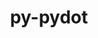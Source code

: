 ---
title: "py-pydot"
layout: cache
categories: [package, develop]
meta: {"compilers": ["none"], "num_specs": 52, "num_specs_by_stack": {"radiuss": 3, "root": 52}, "oss": ["ubuntu18.04", "ubuntu24.04"], "platforms": ["linux"], "stacks": ["radiuss", "root"], "targets": ["x86_64_v3"], "versions": ["1.4.2", "4.0.1"]}
spec_details: [{"compiler": "none", "hash": "232bz7mthhuspup3cmm4u52ceu5fckwo", "os": "ubuntu18.04", "platform": "linux", "size": "-", "stacks": ["root"], "target": "x86_64_v3", "variants": ["build_system=python_pip"], "versions": ["1.4.2"]}, {"compiler": "none", "hash": "2ili4wisjayjedj4uxzcb2mib42pnmnx", "os": "ubuntu18.04", "platform": "linux", "size": "-", "stacks": ["root"], "target": "x86_64_v3", "variants": ["build_system=python_pip"], "versions": ["1.4.2"]}, {"compiler": "none", "hash": "2zc4thpaub2zk22q5anjemizrnzxv4fl", "os": "ubuntu18.04", "platform": "linux", "size": "-", "stacks": ["root"], "target": "x86_64_v3", "variants": ["build_system=python_pip"], "versions": ["1.4.2"]}, {"compiler": "none", "hash": "34iqgpfw63pqke6ic47ni43o6fjs4ink", "os": "ubuntu24.04", "platform": "linux", "size": "-", "stacks": ["root"], "target": "x86_64_v3", "variants": ["build_system=python_pip"], "versions": ["4.0.1"]}, {"compiler": "none", "hash": "3vnsnvduowzsyvqlorydhcy4vfbb4aem", "os": "ubuntu18.04", "platform": "linux", "size": "-", "stacks": ["root"], "target": "x86_64_v3", "variants": ["build_system=python_pip"], "versions": ["1.4.2"]}, {"compiler": "none", "hash": "4bq53wm3zxkg6lnl6ju6blm4xhhacuv4", "os": "ubuntu24.04", "platform": "linux", "size": "-", "stacks": ["root"], "target": "x86_64_v3", "variants": ["build_system=python_pip"], "versions": ["4.0.1"]}, {"compiler": "none", "hash": "4yc6ufksqnqbsublwes2ss5ylh7qpkeu", "os": "ubuntu18.04", "platform": "linux", "size": "-", "stacks": ["root"], "target": "x86_64_v3", "variants": ["build_system=python_pip"], "versions": ["1.4.2"]}, {"compiler": "none", "hash": "65mkbx3behowpyjrk3u55hfgqvqc5thq", "os": "ubuntu24.04", "platform": "linux", "size": "-", "stacks": ["radiuss", "root"], "target": "x86_64_v3", "variants": ["build_system=python_pip"], "versions": ["4.0.1"]}, {"compiler": "none", "hash": "6yqq75vjomddfurgdzy6fjeel4xme3f3", "os": "ubuntu24.04", "platform": "linux", "size": "-", "stacks": ["radiuss", "root"], "target": "x86_64_v3", "variants": ["build_system=python_pip"], "versions": ["4.0.1"]}, {"compiler": "none", "hash": "7cdg3nluutcnna5glm2wcwqdudcegqka", "os": "ubuntu24.04", "platform": "linux", "size": "-", "stacks": ["root"], "target": "x86_64_v3", "variants": ["build_system=python_pip"], "versions": ["4.0.1"]}, {"compiler": "none", "hash": "7gkmzvbkw3wdlmdngw4jreohhq7ig55f", "os": "ubuntu24.04", "platform": "linux", "size": "-", "stacks": ["root"], "target": "x86_64_v3", "variants": ["build_system=python_pip"], "versions": ["4.0.1"]}, {"compiler": "none", "hash": "7iybuwjbqu75yffnl57yk45jguqh7nbn", "os": "ubuntu18.04", "platform": "linux", "size": "-", "stacks": ["root"], "target": "x86_64_v3", "variants": ["build_system=python_pip"], "versions": ["1.4.2"]}, {"compiler": "none", "hash": "7jgandxretpezbat2vmdfaepgyjb7xvq", "os": "ubuntu18.04", "platform": "linux", "size": "-", "stacks": ["root"], "target": "x86_64_v3", "variants": ["build_system=python_pip"], "versions": ["1.4.2"]}, {"compiler": "none", "hash": "bkhp7l3fezc43avmon7idhch7dss74kj", "os": "ubuntu18.04", "platform": "linux", "size": "-", "stacks": ["root"], "target": "x86_64_v3", "variants": ["build_system=python_pip"], "versions": ["1.4.2"]}, {"compiler": "none", "hash": "cf7sttt6gwc25fmfhsrs4lv5q7ubuqpa", "os": "ubuntu24.04", "platform": "linux", "size": "-", "stacks": ["root"], "target": "x86_64_v3", "variants": ["build_system=python_pip"], "versions": ["4.0.1"]}, {"compiler": "none", "hash": "ckksjztewlrfhz6st44cnt4pchi46oug", "os": "ubuntu18.04", "platform": "linux", "size": "-", "stacks": ["root"], "target": "x86_64_v3", "variants": ["build_system=python_pip"], "versions": ["1.4.2"]}, {"compiler": "none", "hash": "cucqdcudri3mq47bkojvp34t5vtemykq", "os": "ubuntu24.04", "platform": "linux", "size": "-", "stacks": ["root"], "target": "x86_64_v3", "variants": ["build_system=python_pip"], "versions": ["4.0.1"]}, {"compiler": "none", "hash": "d6jtcicflkz4374ayptqxyhphisxfxym", "os": "ubuntu18.04", "platform": "linux", "size": "-", "stacks": ["root"], "target": "x86_64_v3", "variants": ["build_system=python_pip"], "versions": ["1.4.2"]}, {"compiler": "none", "hash": "fldfyh43dzk2vhihn2nlzlnexputnhm4", "os": "ubuntu18.04", "platform": "linux", "size": "-", "stacks": ["root"], "target": "x86_64_v3", "variants": ["build_system=python_pip"], "versions": ["1.4.2"]}, {"compiler": "none", "hash": "gmaattd7dx7dytiqttjqtlys5qgdchnv", "os": "ubuntu18.04", "platform": "linux", "size": "-", "stacks": ["root"], "target": "x86_64_v3", "variants": ["build_system=python_pip"], "versions": ["1.4.2"]}, {"compiler": "none", "hash": "gzlzvwygj4cagpapv6morptsf32ayafy", "os": "ubuntu18.04", "platform": "linux", "size": "-", "stacks": ["root"], "target": "x86_64_v3", "variants": ["build_system=python_pip"], "versions": ["1.4.2"]}, {"compiler": "none", "hash": "h5getcihmkx7kaoldash3dn34njf5s5d", "os": "ubuntu18.04", "platform": "linux", "size": "-", "stacks": ["root"], "target": "x86_64_v3", "variants": ["build_system=python_pip"], "versions": ["4.0.1"]}, {"compiler": "none", "hash": "hpibv6kwwiyy5kkarvdfe76uuoohvjyn", "os": "ubuntu18.04", "platform": "linux", "size": "-", "stacks": ["root"], "target": "x86_64_v3", "variants": ["build_system=python_pip"], "versions": ["1.4.2"]}, {"compiler": "none", "hash": "imb6aezy4yax3nmddscx5ttq2wf7iyzp", "os": "ubuntu24.04", "platform": "linux", "size": "-", "stacks": ["radiuss", "root"], "target": "x86_64_v3", "variants": ["build_system=python_pip"], "versions": ["4.0.1"]}, {"compiler": "none", "hash": "iw4yolvem3hcslpyvn47n2hnon7waw33", "os": "ubuntu24.04", "platform": "linux", "size": "-", "stacks": ["root"], "target": "x86_64_v3", "variants": ["build_system=python_pip"], "versions": ["4.0.1"]}, {"compiler": "none", "hash": "jnl3aby73g4jziqdkyobfyetqsao5car", "os": "ubuntu18.04", "platform": "linux", "size": "-", "stacks": ["root"], "target": "x86_64_v3", "variants": ["build_system=python_pip"], "versions": ["1.4.2"]}, {"compiler": "none", "hash": "lghqj4svs6zixgh6ox42z4x4wfuf5zrp", "os": "ubuntu18.04", "platform": "linux", "size": "-", "stacks": ["root"], "target": "x86_64_v3", "variants": ["build_system=python_pip"], "versions": ["4.0.1"]}, {"compiler": "none", "hash": "m5dv5j7unfy77cfqiuxahnhuxhsqhf32", "os": "ubuntu18.04", "platform": "linux", "size": "-", "stacks": ["root"], "target": "x86_64_v3", "variants": ["build_system=python_pip"], "versions": ["1.4.2"]}, {"compiler": "none", "hash": "m7ap2yokd6rx4qqtfoq2lfyyybchrz5w", "os": "ubuntu18.04", "platform": "linux", "size": "-", "stacks": ["root"], "target": "x86_64_v3", "variants": ["build_system=python_pip"], "versions": ["1.4.2"]}, {"compiler": "none", "hash": "mmypkwq2s7vknoprrzs6qbpo2lsapinz", "os": "ubuntu18.04", "platform": "linux", "size": "-", "stacks": ["root"], "target": "x86_64_v3", "variants": ["build_system=python_pip"], "versions": ["1.4.2"]}, {"compiler": "none", "hash": "mnt64jlx7mph2sznji2ic666xitipjyu", "os": "ubuntu18.04", "platform": "linux", "size": "-", "stacks": ["root"], "target": "x86_64_v3", "variants": ["build_system=python_pip"], "versions": ["4.0.1"]}, {"compiler": "none", "hash": "nnaqxd3fztnltqpfj3jwrmnie63iw7om", "os": "ubuntu18.04", "platform": "linux", "size": "-", "stacks": ["root"], "target": "x86_64_v3", "variants": ["build_system=python_pip"], "versions": ["1.4.2"]}, {"compiler": "none", "hash": "nvdth66zyr4ipyxz4ebb5bvw5ymsi5sl", "os": "ubuntu24.04", "platform": "linux", "size": "-", "stacks": ["root"], "target": "x86_64_v3", "variants": ["build_system=python_pip"], "versions": ["4.0.1"]}, {"compiler": "none", "hash": "osh32ksezt3tidhc2l3xsktndy2xxjqq", "os": "ubuntu18.04", "platform": "linux", "size": "-", "stacks": ["root"], "target": "x86_64_v3", "variants": ["build_system=python_pip"], "versions": ["1.4.2"]}, {"compiler": "none", "hash": "oxto6j5mpdkz4jfnfb5nnmhz3qqdnq4x", "os": "ubuntu18.04", "platform": "linux", "size": "-", "stacks": ["root"], "target": "x86_64_v3", "variants": ["build_system=python_pip"], "versions": ["1.4.2"]}, {"compiler": "none", "hash": "ozk36rqhiunzhafqx5ygvfiqyutwyymm", "os": "ubuntu18.04", "platform": "linux", "size": "-", "stacks": ["root"], "target": "x86_64_v3", "variants": ["build_system=python_pip"], "versions": ["1.4.2"]}, {"compiler": "none", "hash": "pgq6xwn5sgftwyywwrjffj7mduqksim7", "os": "ubuntu18.04", "platform": "linux", "size": "-", "stacks": ["root"], "target": "x86_64_v3", "variants": ["build_system=python_pip"], "versions": ["1.4.2"]}, {"compiler": "none", "hash": "qucgzg4vykelfcmvxvfq3wbeqkmsu2fo", "os": "ubuntu18.04", "platform": "linux", "size": "-", "stacks": ["root"], "target": "x86_64_v3", "variants": ["build_system=python_pip"], "versions": ["1.4.2"]}, {"compiler": "none", "hash": "ryy7eybjbxfupzerfgt3f4yhfs3hxbxo", "os": "ubuntu18.04", "platform": "linux", "size": "-", "stacks": ["root"], "target": "x86_64_v3", "variants": ["build_system=python_pip"], "versions": ["4.0.1"]}, {"compiler": "none", "hash": "shikkf2wpqmgi2xaiipk56z6znyq3rfi", "os": "ubuntu18.04", "platform": "linux", "size": "-", "stacks": ["root"], "target": "x86_64_v3", "variants": ["build_system=python_pip"], "versions": ["1.4.2"]}, {"compiler": "none", "hash": "tiv5cxp6gzdomdwg7xlft6ecfuts2kpa", "os": "ubuntu18.04", "platform": "linux", "size": "-", "stacks": ["root"], "target": "x86_64_v3", "variants": ["build_system=python_pip"], "versions": ["4.0.1"]}, {"compiler": "none", "hash": "tomhnb3c5essin4karwspteabp7ha4ve", "os": "ubuntu18.04", "platform": "linux", "size": "-", "stacks": ["root"], "target": "x86_64_v3", "variants": ["build_system=python_pip"], "versions": ["1.4.2"]}, {"compiler": "none", "hash": "uee4le2ldxoowuiclqful4b3q7qrl33l", "os": "ubuntu18.04", "platform": "linux", "size": "-", "stacks": ["root"], "target": "x86_64_v3", "variants": ["build_system=python_pip"], "versions": ["1.4.2"]}, {"compiler": "none", "hash": "ugul2cyzfm46lmkkiq7zo2biqwotofmt", "os": "ubuntu24.04", "platform": "linux", "size": "-", "stacks": ["root"], "target": "x86_64_v3", "variants": ["build_system=python_pip"], "versions": ["4.0.1"]}, {"compiler": "none", "hash": "utwva4nrxivcvlynfngzv47d3qa54l2s", "os": "ubuntu18.04", "platform": "linux", "size": "-", "stacks": ["root"], "target": "x86_64_v3", "variants": ["build_system=python_pip"], "versions": ["1.4.2"]}, {"compiler": "none", "hash": "vvtynmyyg7zvl4umesgjzaqrd7jwxkvz", "os": "ubuntu24.04", "platform": "linux", "size": "-", "stacks": ["root"], "target": "x86_64_v3", "variants": ["build_system=python_pip"], "versions": ["4.0.1"]}, {"compiler": "none", "hash": "w5q2gu2zqemuzqym33sp23c36ixjtjyi", "os": "ubuntu24.04", "platform": "linux", "size": "-", "stacks": ["root"], "target": "x86_64_v3", "variants": ["build_system=python_pip"], "versions": ["4.0.1"]}, {"compiler": "none", "hash": "wcfdyxzcbgrubcwpo5kw72mzniev62hn", "os": "ubuntu18.04", "platform": "linux", "size": "-", "stacks": ["root"], "target": "x86_64_v3", "variants": ["build_system=python_pip"], "versions": ["1.4.2"]}, {"compiler": "none", "hash": "wymnx7qecr45aa4xu3n64micrcekonoc", "os": "ubuntu18.04", "platform": "linux", "size": "-", "stacks": ["root"], "target": "x86_64_v3", "variants": ["build_system=python_pip"], "versions": ["1.4.2"]}, {"compiler": "none", "hash": "ycalatoklerpuuzow4wg3aujaql3xgpd", "os": "ubuntu18.04", "platform": "linux", "size": "-", "stacks": ["root"], "target": "x86_64_v3", "variants": ["build_system=python_pip"], "versions": ["1.4.2"]}, {"compiler": "none", "hash": "ym7ae3t3temgqmyznebe26447dgvi5j6", "os": "ubuntu18.04", "platform": "linux", "size": "-", "stacks": ["root"], "target": "x86_64_v3", "variants": ["build_system=python_pip"], "versions": ["1.4.2"]}, {"compiler": "none", "hash": "zgeqcfzx33rwrzw5lhk6tjx3sybzgwqw", "os": "ubuntu18.04", "platform": "linux", "size": "-", "stacks": ["root"], "target": "x86_64_v3", "variants": ["build_system=python_pip"], "versions": ["1.4.2"]}]
---
